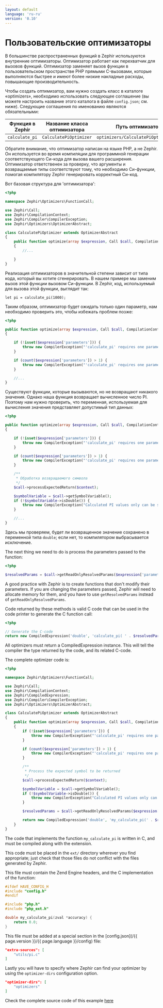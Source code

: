 ```yaml
---
layout: default
language: 'ru-ru'
version: '0.10'
---
```


# Пользовательские оптимизаторы
В большинстве распространенных функций в Zephir используются внутренние оптимизаторы. Оптимизатор работает как перехватчик для вызовов функций. Оптимизатор заменяет вызов функции в пользовательском пространстве PHP прямыми C-вызовами, которые выполняются быстрее и имеют более низкие накладные расходы, повышающие производительность.

Чтобы создать оптимизатор, вам нужно создать класс в каталоге «optimizers», необходимо использовать следующее соглашение (вы можете настроить название этого каталога в файле `config.json`; см. ниже). Следующие соглашения по именованию являются обязательными:

| Функция в Zephir | Название класса оптимизатора | Путь оптимизатора                     | Функция в Си      |
| ---------------- | ---------------------------- | ------------------------------------- | ----------------- |
| `calculate_pi`   | `CalculatePiOptimizer`       | `optimizers/CalculatePiOptimizer.php` | `my_calculate_pi` |

Обратите внимание, что оптимизатор написан на языке PHP, а не Zephir. Он используется во время компиляции для программной генерации соответствующего Си-кода для вызова вашего расширения. Оптимизатор ответственен за проверку, что аргументы и возвращаемые типы соответствуют тому, что необходимо Си-функции, помогая компилятору Zephir генерировать корректный Си-код.

Вот базовая структура для 'оптимизатора':

```php
<?php

namespace Zephir\Optimizers\FunctionCall;

use Zephir\Call;
use Zephir\CompilationContext;
use Zephir\Compiler\CompilerException;
use Zephir\Optimizers\OptimizerAbstract;

class CalculatePiOptimizer extends OptimizerAbstract
{
    public function optimize(array $expression, Call $call, CompilationContext $context)
    {
        //...

    }
}
```

Реализация оптимизаторов в значительной степени зависит от типа кода, который вы хотите сгенерировать. В нашем примере мы заменим вызов этой функции вызовом Си-функции. В Zephir, код, используемый для вызова этой функции, выглядит так:

```zephir
let pi = calculate_pi(1000);
```

Таким образом, оптимизатор будет ожидать только один параметр, нам необходимо проверить это, чтобы избежать проблем позже:

```php
<?php

public function optimize(array $expression, Call $call, CompilationContext $context)
{

    if (!isset($expression['parameters'])) {
        throw new CompilerException("'calculate_pi' requires one parameter", $expression);
    }

    if (count($expression['parameters']) > 1) {
        throw new CompilerException("'calculate_pi' requires one parameter", $expression);
    }

    //...
}
```

Существуют функции, которые вызываются, но не возвращают никакого значения. Однако наша функция возвращает вычисленное число PI. Поэтому нам нужно проверить, что переменная, используемая для вычисления значения представляет допустимый тип данных:

```php
<?php

public function optimize(array $expression, Call $call, CompilationContext $context)
{

    if (!isset($expression['parameters'])) {
        throw new CompilerException("'calculate_pi' requires one parameter", $expression);
    }

    if (count($expression['parameters']) > 1) {
        throw new CompilerException("'calculate_pi' requires one parameter", $expression);
    }

    /**
     * Обработка возвращаемого символа
     */
    $call->processExpectedReturn($context);

    $symbolVariable = $call->getSymbolVariable();
    if (!$symbolVariable->isDouble()) {
        throw new CompilerException("Calculated PI values only can be stored in double variables", $expression);
    }

    //...
}
```

Здесь мы проверяем, будет ли возвращенное значение сохранено в переменной типа `double`; если нет, то компилятором выбрасывается исключение.

The next thing we need to do is process the parameters passed to the function:

```php
<?php

$resolvedParams = $call->getReadOnlyResolvedParams($expression['parameters'], $context, $expression);
```

A good practice with Zephir is to create functions that don't modify their parameters. If you are changing the parameters passed, Zephir will need to allocate memory for them, and you have to use `getResolvedParams` instead of `getReadOnlyResolvedParams`.

Code returned by these methods is valid C code that can be used in the code printer to generate the C function call:

```php
<?php

// Generate the C-code
return new CompiledExpression('double', 'calculate_pi( ' . $resolvedParams[0] . ')', $expression);
```

All optimizers must return a CompiledExpression instance. This will tell the compiler the type returned by the code, and its related C-code.

The complete optimizer code is:

```php
<?php

namespace Zephir\Optimizers\FunctionCall;

use Zephir\Call;
use Zephir\CompilationContext;
use Zephir\CompiledExpression;
use Zephir\Compiler\CompilerException;
use Zephir\Optimizers\OptimizerAbstract;

class CalculatePiOptimizer extends OptimizerAbstract
{
    public function optimize(array $expression, Call $call, CompilationContext $context)
    {
        if (!isset($expression['parameters'])) {
            throw new CompilerException("'calculate_pi' requires one parameter", $expression);
        }

        if (count($expression['parameters']) > 1) {
            throw new CompilerException("'calculate_pi' requires one parameter", $expression);
        }

        /**
         * Process the expected symbol to be returned
         */
        $call->processExpectedReturn($context);

        $symbolVariable = $call->getSymbolVariable();
        if (!$symbolVariable->isDouble()) {
            throw new CompilerException("Calculated PI values only can be stored in double variables", $expression);
        }

        $resolvedParams = $call->getReadOnlyResolvedParams($expression['parameters'], $context, $expression);

        return new CompiledExpression('double', 'my_calculate_pi(' . $resolvedParams[0] . ')', $expression);
    }
}
```

The code that implements the function `my_calculate_pi` is written in C, and must be compiled along with the extension.

This code must be placed in the `ext/` directory wherever you find appropriate; just check that those files do not conflict with the files generated by Zephir.

This file must contain the Zend Engine headers, and the C implementation of the function:

```c
#ifdef HAVE_CONFIG_H
#include "config.h"
#endif

#include "php.h"
#include "php_ext.h"

double my_calculate_pi(zval *accuracy) {
    return 0.0;
}
```

This file must be added at a special section in the [config.json](/{{ page.version }}/{{ page.language }}/config) file:

```json
"extra-sources": [
    "utils/pi.c"
]
```

Lastly you will have to specify where Zephir can find your optimizer by using the `optimizer-dirs` configuration option.

```json
"optimizer-dirs": [
    "optimizers"
]
```

Check the complete source code of this example [here](https://github.com/phalcon/zephir-samples/tree/master/ext-optimizers)
